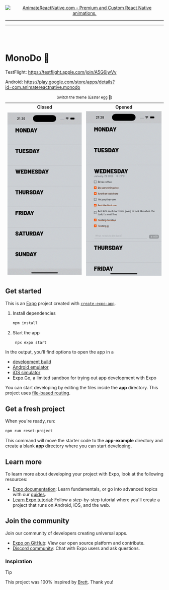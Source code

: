 <p align="center">
  <a href="https://www.animatereactnative.com">
    <picture>
      <source media="(prefers-color-scheme: dark)" srcset="https://www.animatereactnative.com/animatereactnative_dark.svg">
      <img alt="AnimateReactNative.com - Premium and Custom React Native animations." src="https://www.animatereactnative.com/animatereactnative_logo.svg" width="50%">
    </picture>
  </a>
</p>

---

---

<br/><br/>

# MonoDo 👋

TestFlight: https://testflight.apple.com/join/A5G6jwVv

Android: https://play.google.com/store/apps/details?id=com.animatereactnative.monodo

<table>
    <caption>
        <small>Switch the theme (Easter egg 🥚)</small>
    </caption>
    <thead>
        <tr>
            <th>Closed</th>
            <th>Opened</th>
        </tr>
        <tr>
            <td><picture>
      <source media="(prefers-color-scheme: dark)" srcset="./screenshots/dark.png">
      <img src="./screenshots/light.png" width="100%">
    </picture></td>
            <td><picture>
      <source media="(prefers-color-scheme: dark)" srcset="./screenshots/dark_expanded.png">
      <img src="./screenshots/light_expanded.png" width="100%">
    </picture>
    </td>
        </tr>
    </thead>
</table>

## Get started

This is an [Expo](https://expo.dev) project created with [`create-expo-app`](https://www.npmjs.com/package/create-expo-app).

1. Install dependencies

   ```bash
   npm install
   ```

2. Start the app

   ```bash
    npx expo start
   ```

In the output, you'll find options to open the app in a

- [development build](https://docs.expo.dev/develop/development-builds/introduction/)
- [Android emulator](https://docs.expo.dev/workflow/android-studio-emulator/)
- [iOS simulator](https://docs.expo.dev/workflow/ios-simulator/)
- [Expo Go](https://expo.dev/go), a limited sandbox for trying out app development with Expo

You can start developing by editing the files inside the **app** directory. This project uses [file-based routing](https://docs.expo.dev/router/introduction).

## Get a fresh project

When you're ready, run:

```bash
npm run reset-project
```

This command will move the starter code to the **app-example** directory and create a blank **app** directory where you can start developing.

## Learn more

To learn more about developing your project with Expo, look at the following resources:

- [Expo documentation](https://docs.expo.dev/): Learn fundamentals, or go into advanced topics with our [guides](https://docs.expo.dev/guides).
- [Learn Expo tutorial](https://docs.expo.dev/tutorial/introduction/): Follow a step-by-step tutorial where you'll create a project that runs on Android, iOS, and the web.

## Join the community

Join our community of developers creating universal apps.

- [Expo on GitHub](https://github.com/expo/expo): View our open source platform and contribute.
- [Discord community](https://chat.expo.dev): Chat with Expo users and ask questions.

### Inspiration

> [!TIP]
> This project was 100% inspired by [Brett](https://x.com/thebtjackson/status/1881325871304421532). Thank you!
